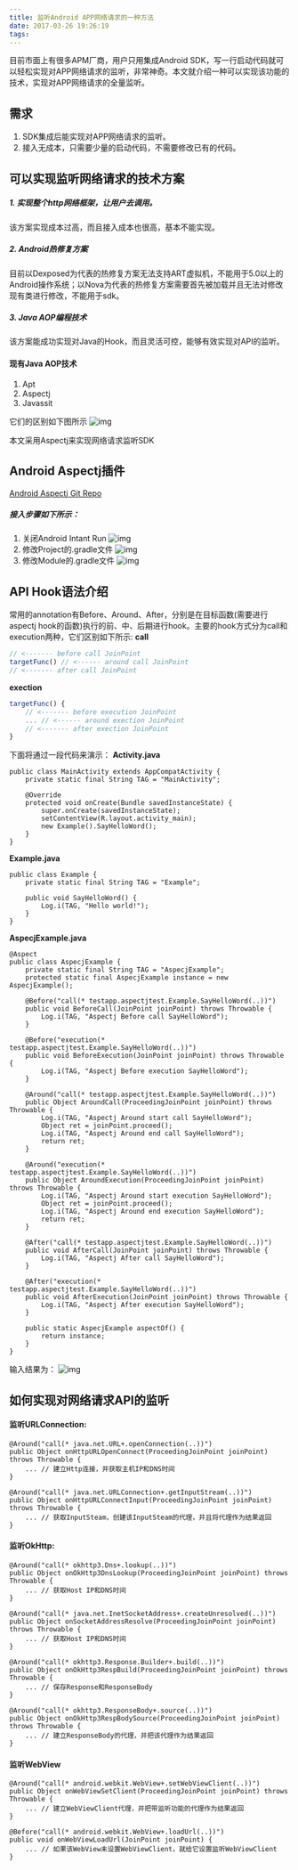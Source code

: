 ```yaml
---
title: 监听Android APP网络请求的一种方法
date: 2017-03-26 19:26:19
tags:
---
```


目前市面上有很多APM厂商，用户只用集成Android SDK，写一行启动代码就可以轻松实现对APP网络请求的监听，非常神奇。本文就介绍一种可以实现该功能的技术，实现对APP网络请求的全量监听。

## 需求
1. SDK集成后能实现对APP网络请求的监听。
2. 接入无成本，只需要少量的启动代码，不需要修改已有的代码。

## 可以实现监听网络请求的技术方案
##### 1. 实现整个http网络框架，让用户去调用。
该方案实现成本过高，而且接入成本也很高，基本不能实现。
##### 2. Android热修复方案
目前以Dexposed为代表的热修复方案无法支持ART虚拟机，不能用于5.0以上的Android操作系统；以Nova为代表的热修复方案需要首先被加载并且无法对修改现有类进行修改，不能用于sdk。
##### 3. Java AOP编程技术
该方案能成功实现对Java的Hook，而且灵活可控，能够有效实现对API的监听。
#### 现有Java AOP技术
1. Apt
2. Aspectj
3. Javassit

它们的区别如下图所示
![img](/img/监听Android-APP网络请求的一种方法_1.png)

本文采用Aspectj来实现网络请求监听SDK
## Android Aspectj插件
[Android Aspectj Git Repo](https://github.com/HujiangTechnology/gradle_plugin_android_aspectjx)
##### 接入步骤如下所示：
1. 关闭Android Intant Run
![img](/img/close_instant_run.png)
2. 修改Project的.gradle文件
![img](/img/add_config_to_project.jpg)
3. 修改Module的.gradle文件
![img](/img/add_config_to_module.jpg)

## API Hook语法介绍
常用的annotation有Before、Around、After，分别是在目标函数(需要进行aspectj hook的函数)执行的前、中、后期进行hook。主要的hook方式分为call和execution两种，它们区别如下所示:
**call**
``` js
// <------- before call JoinPoint 
targetFunc() // <------ around call JoinPoint
// <------- after call JoinPoint 
```
**exection**
``` js
targetFunc() {
    // <------- before execution JoinPoint 
    ... // <------ around exection JoinPoint
    // <------- after exection JoinPoint
}
```
下面将通过一段代码来演示：
**Activity.java**
```
public class MainActivity extends AppCompatActivity {
    private static final String TAG = "MainActivity";

    @Override
    protected void onCreate(Bundle savedInstanceState) {
        super.onCreate(savedInstanceState);
        setContentView(R.layout.activity_main);
        new Example().SayHelloWord();
    }
}
```
**Example.java**
```
public class Example {
    private static final String TAG = "Example";

    public void SayHelloWord() {
        Log.i(TAG, "Hello world!");
    }
}
```
**AspecjExample.java**
```
@Aspect
public class AspecjExample {
    private static final String TAG = "AspecjExample";
    protected static final AspecjExample instance = new AspecjExample();

    @Before("call(* testapp.aspectjtest.Example.SayHelloWord(..))")
    public void BeforeCall(JoinPoint joinPoint) throws Throwable {
        Log.i(TAG, "Aspectj Before call SayHelloWord");
    }

    @Before("execution(* testapp.aspectjtest.Example.SayHelloWord(..))")
    public void BeforeExecution(JoinPoint joinPoint) throws Throwable {
        Log.i(TAG, "Aspectj Before execution SayHelloWord");
    }

    @Around("call(* testapp.aspectjtest.Example.SayHelloWord(..))")
    public Object AroundCall(ProceedingJoinPoint joinPoint) throws Throwable {
        Log.i(TAG, "Aspectj Around start call SayHelloWord");
        Object ret = joinPoint.proceed();
        Log.i(TAG, "Aspectj Around end call SayHelloWord");
        return ret;
    }

    @Around("execution(* testapp.aspectjtest.Example.SayHelloWord(..))")
    public Object AroundExecution(ProceedingJoinPoint joinPoint) throws Throwable {
        Log.i(TAG, "Aspectj Around start execution SayHelloWord");
        Object ret = joinPoint.proceed();
        Log.i(TAG, "Aspectj Around end execution SayHelloWord");
        return ret;
    }

    @After("call(* testapp.aspectjtest.Example.SayHelloWord(..))")
    public void AfterCall(JoinPoint joinPoint) throws Throwable {
        Log.i(TAG, "Aspectj After call SayHelloWord");
    }

    @After("execution(* testapp.aspectjtest.Example.SayHelloWord(..))")
    public void AfterExecution(JoinPoint joinPoint) throws Throwable {
        Log.i(TAG, "Aspectj After execution SayHelloWord");
    }

    public static AspecjExample aspectOf() {
        return instance;
    }
}
```
输入结果为：
![img](/img/aspectj_example_output.png)

## 如何实现对网络请求API的监听
#### 监听URLConnection:
```
@Around("call(* java.net.URL+.openConnection(..))")
public Object onHttpURLOpenConnect(ProceedingJoinPoint joinPoint) throws Throwable {
    ... // 建立Http连接，并获取主机IP和DNS时间
}

@Around("call(* java.net.URLConnection+.getInputStream(..))")
public Object onHttpURLConnectInput(ProceedingJoinPoint joinPoint) throws Throwable {
    ... // 获取InputSteam，创建该InputSteam的代理，并且将代理作为结果返回
}
```

#### 监听OkHttp:
```
@Around("call(* okhttp3.Dns+.lookup(..))")
public Object onOkHttp3DnsLookup(ProceedingJoinPoint joinPoint) throws Throwable {
    ... // 获取Host IP和DNS时间
}

@Around("call(* java.net.InetSocketAddress+.createUnresolved(..))")
public Object onSocketAddressResolve(ProceedingJoinPoint joinPoint) throws Throwable {
    ... // 获取Host IP和DNS时间
}

@Around("call(* okhttp3.Response.Builder+.build(..))")
public Object onOkHttp3RespBuild(ProceedingJoinPoint joinPoint) throws Throwable {
    ... // 保存Response和ResponseBody
}

@Around("call(* okhttp3.ResponseBody+.source(..))")
public Object onOkHttp3RespBodySource(ProceedingJoinPoint joinPoint) throws Throwable {
    ... // 建立ResponseBody的代理，并把该代理作为结果返回
}
```

#### 监听WebView
```
@Around("call(* android.webkit.WebView+.setWebViewClient(..))")
public Object onWebViewSetClient(ProceedingJoinPoint joinPoint) throws Throwable {
    ... // 建立WebViewClient代理，并把带监听功能的代理作为结果返回
}

@Before("call(* android.webkit.WebView+.loadUrl(..))")
public void onWebViewLoadUrl(JoinPoint joinPoint) {
    ... // 如果该WebView未设置WebViewClient，就给它设置监听WebViewClient
}
```
